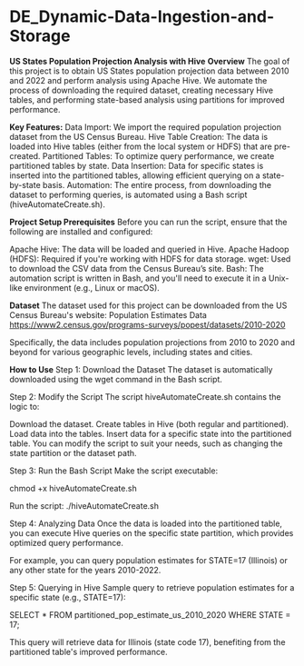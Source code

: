 # DE_Dynamic-Data-Ingestion-and-Storage
**US States Population Projection Analysis with Hive**
**Overview**
The goal of this project is to obtain US States population projection data between 2010 and 2022 and perform analysis using Apache Hive. We automate the process of downloading the required dataset, creating necessary Hive tables, and performing state-based analysis using partitions for improved performance.

**Key Features:**
Data Import: We import the required population projection dataset from the US Census Bureau.
Hive Table Creation: The data is loaded into Hive tables (either from the local system or HDFS) that are pre-created.
Partitioned Tables: To optimize query performance, we create partitioned tables by state.
Data Insertion: Data for specific states is inserted into the partitioned tables, allowing efficient querying on a state-by-state basis.
Automation: The entire process, from downloading the dataset to performing queries, is automated using a Bash script (hiveAutomateCreate.sh).

**Project Setup
Prerequisites**
Before you can run the script, ensure that the following are installed and configured:

Apache Hive: The data will be loaded and queried in Hive.
Apache Hadoop (HDFS): Required if you're working with HDFS for data storage.
wget: Used to download the CSV data from the Census Bureau’s site.
Bash: The automation script is written in Bash, and you'll need to execute it in a Unix-like environment (e.g., Linux or macOS).

**Dataset**
The dataset used for this project can be downloaded from the US Census Bureau's website: Population Estimates Data
https://www2.census.gov/programs-surveys/popest/datasets/2010-2020

Specifically, the data includes population projections from 2010 to 2020 and beyond for various geographic levels, including states and cities.

**How to Use**
Step 1: Download the Dataset
The dataset is automatically downloaded using the wget command in the Bash script.

Step 2: Modify the Script
The script hiveAutomateCreate.sh contains the logic to:

Download the dataset.
Create tables in Hive (both regular and partitioned).
Load data into the tables.
Insert data for a specific state into the partitioned table.
You can modify the script to suit your needs, such as changing the state partition or the dataset path.

Step 3: Run the Bash Script
Make the script executable:

chmod +x hiveAutomateCreate.sh

Run the script:
./hiveAutomateCreate.sh

Step 4: Analyzing Data
Once the data is loaded into the partitioned table, you can execute Hive queries on the specific state partition, which provides optimized query performance.

For example, you can query population estimates for STATE=17 (Illinois) or any other state for the years 2010-2022.

Step 5: Querying in Hive
Sample query to retrieve population estimates for a specific state (e.g., STATE=17):


SELECT * FROM partitioned_pop_estimate_us_2010_2020
WHERE STATE = 17;

This query will retrieve data for Illinois (state code 17), benefiting from the partitioned table's improved performance.

